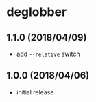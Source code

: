# deglobber

## 1.1.0 (2018/04/09)

  - add `--relative` switch

## 1.0.0 (2018/04/06)

  - initial release
